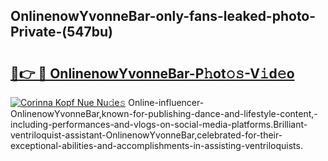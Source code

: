 ## OnlinenowYvonneBar-only-fans​-leaked-photo​-Private-(547bu)


# <h2><a href="https://mediaupload.pro?title=OnlinenowYvonneBar&ref=git">🔗👉 🔴 OnlinenowYvonneBar-P𝚑ot𝚘𝚜-V𝚒d𝚎o</a></h2>

[![Corinna Kopf Nue Nu𝚍e𝚜](https://i.imgur.com/0qMVB7G.gif)](https://mediaupload.pro?title=OnlinenowYvonneBar&ref=git)
Online-influencer-OnlinenowYvonneBar,known-for-publishing-dance-and-lifestyle-content,-including-performances-and-vlogs-on-social-media-platforms.Brilliant-ventriloquist-assistant-OnlinenowYvonneBar,celebrated-for-their-exceptional-abilities-and-accomplishments-in-assisting-ventriloquists.  